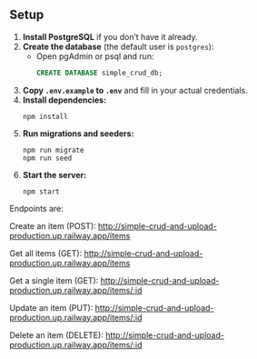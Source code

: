 ## Setup

1. **Install PostgreSQL** if you don’t have it already.
2. **Create the database** (the default user is `postgres`):
   - Open pgAdmin or psql and run:
     ```sql
     CREATE DATABASE simple_crud_db;
     ```
3. **Copy `.env.example` to `.env`** and fill in your actual credentials.
4. **Install dependencies:**
   ```
   npm install
   ```
5. **Run migrations and seeders:**
   ```
   npm run migrate
   npm run seed
   ```
6. **Start the server:**
   ```
   npm start
   ```
Endpoints are:

Create an item (POST):
http://simple-crud-and-upload-production.up.railway.app/items

Get all items (GET):
http://simple-crud-and-upload-production.up.railway.app/items

Get a single item (GET):
http://simple-crud-and-upload-production.up.railway.app/items/:id

Update an item (PUT):
http://simple-crud-and-upload-production.up.railway.app/items/:id

Delete an item (DELETE):
http://simple-crud-and-upload-production.up.railway.app/items/:id
